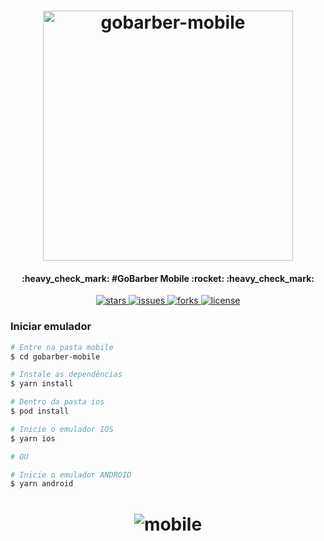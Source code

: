 <h1 align="center">
    <img alt="gobarber-mobile" title="#gobarber-mobile" src=".github/assets/go-stack.png" width="400px" />
</h1>

<h4 align="center">
	:heavy_check_mark: #GoBarber Mobile :rocket: :heavy_check_mark:
</h4>

<p align="center">

  <a href="https://github.com/fnoquiq/gobarber-mobile/stargazers">
    <img alt="stars" src="https://img.shields.io/github/stars/fnoquiq/gobarber-mobile">
  </a>

  <a href="https://github.com/fnoquiq/gobarber-mobile/issues">
    <img alt="issues" src="https://img.shields.io/github/issues/fnoquiq/gobarber-mobile">
  </a>

  <a href="https://github.com/fnoquiq/gobarber-mobile/network/members">
    <img alt="forks" src="https://img.shields.io/github/forks/fnoquiq/gobarber-mobile">
  </a>

  <a href="https://github.com/fnoquiq/gobarber-mobile/blob/master/LICENSE">
    <img alt="license" src="https://img.shields.io/github/license/fnoquiq/gobarber-mobile">
  </a>

</p>

### Iniciar emulador

```bash
# Entre na pasta mobile
$ cd gobarber-mobile

# Instale as dependências
$ yarn install

# Dentro da pasta ios
$ pod install

# Inicie o emulador IOS
$ yarn ios

# OU

# Inicie o emulador ANDROID
$ yarn android

```

<h1 align="center">
    <img alt="mobile" title="mobile" src=".github/assets/mobile.gif" />
</h1>
